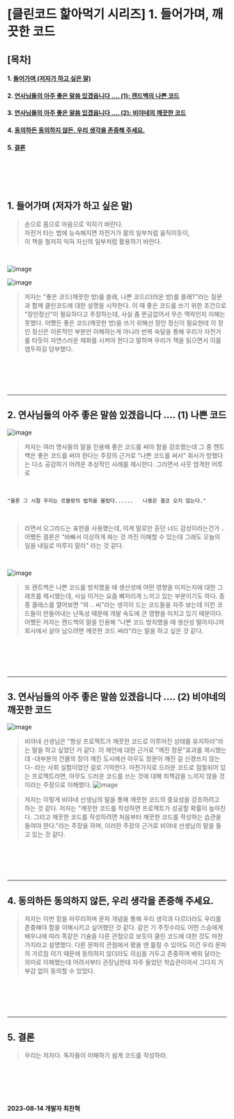 # [클린코드 핥아먹기 시리즈] 1. 들어가며, 깨끗한 코드

## [목차]

#### 1. [들어가며 (저자가 하고 싶은 말)](<1.-들어가며-(저자가-하고-싶은-말)>)

#### 2. [연사님들의 아주 좋은 말씀 있겠읍니다 .... (1): 캔드백의 나쁜 코드](<2.-연사님들의-아주-좋은-말씀-있겠읍니다-....-(1)-나쁜-코드>)

#### 3. [연사님들의 아주 좋은 말씀 있겠읍니다 .... (2): 비야네의 깨끗한 코드](<3.-연사님들의-아주-좋은-말씀-있겠읍니다-....-(2)-비야네의-깨끗한-코드>)

#### 4. [동의하든 동의하지 않든, 우리 생각을 존중해 주세요.](4.-동의하든-동의하지-않든,-우리-생각을-존중해-주세요.)

#### 5. [결론](5-결론)

## <br><br>

## 1. 들어가며 (저자가 하고 싶은 말)

> 손으로 몸으로 마음으로 익히기 바란다. <br>
> 자전거 타는 법에 능숙해지면 자전거가 몸의 일부처럼 움직이듯이, <br>
> 이 책을 철저히 익혀 자신의 일부처럼 활용하기 바란다.

<br>

![image](https://github.com/choichanhyeok/---/assets/68278903/eb0f5987-b400-4fe1-a793-d137bb824692)


![image](https://github.com/choichanhyeok/---/assets/68278903/911e6b07-f19d-410b-9e9f-ce885d97415c)


> 저자는 "좋은 코드(깨끗한 방)를 쓸래, 나쁜 코드(더러운 방)를 쓸래?"라는 질문과 함께 클린코드에 대한 설명을 시작한다. 이 때 좋은 코드를 쓰기 위한 조건으로 "장인정신"이 필요하다고 주장하는데, 사실 좀 뜬금없어서 무슨 맥락인지 이해는 못했다. 어쨌든 좋은 코드(깨끗한 방)을 쓰기 위해선 장인 정신이 필요한데 이 장인 정신은 이론적인 부분만 이해하는게 아니라 반복 숙달을 통해 우리가 자전거를 타듯이 자연스러운 체화를 시켜야 한다고 말하며 우리가 책을 읽으면서 이를 염두하길 당부했다.

<br><br><br><br>

---

## 2. 연사님들의 아주 좋은 말씀 있겠읍니다 .... (1) 나쁜 코드

![image](https://github.com/choichanhyeok/---/assets/68278903/ac14fc1a-488b-41a7-b665-0e982c006760)


> 저자는 여러 명사들의 말을 인용해 좋은 코드를 써야 함을 강조했는데 그 중 켄트백은 좋은 코드를 써야 한다는 주장의 근거로 "나쁜 코드를 써서" 회사가 망했다는 다소 공감하기 어려운 추상적인 사례를 제시한다. 그러면서 사뭇 엄격한 어투로

<br>

    "물론 그 시절 우리는 르블랑의 법칙을 몰랐다......   나중은 결코 오지 않는다."

<br>

> 라면서 오그라드는 표현을 사용했는데, 이게 말로만 듣던 너드 감성이라는건가 .. 어쨌든 결론은 "바빠서 이상하게 짜는 것 까진 이해할 수 있는데 그래도 오늘의 일을 내일로 미루지 말라" 라는 것 같다.

<br>

![image](https://github.com/choichanhyeok/---/assets/68278903/127d2b86-2055-46de-8b5b-530aa86f06ef)


> 또 캔트백은 나쁜 코드를 방치했을 때 생산성에 어떤 영향을 미치는지에 대한 그래프를 제시했는데, 사실 이거는 요즘 뼈저리게 느끼고 있는 부분이기도 하다. 종종 클래스를 열어보면 "와 .. 씨"라는 생각이 드는 코드들을 자주 보는데 이런 코드들이 만들어내는 난독성 때문에 개발 속도에 큰 영향을 미치고 있기 때문이다. 어쨌든 저자는 캔드백의 말을 인용해 ​"나쁜 코드 방치했을 때 생산성 떨어지니까 회사에서 살아 남으려면 깨끗한 코드 써라"라는 말을 하고 싶은 것 같다.

<br><br><br><br>

---

## 3. 연사님들의 아주 좋은 말씀 있겠읍니다 .... (2) 비야네의 깨끗한 코드

![image](https://github.com/choichanhyeok/---/assets/68278903/ed57362f-13c4-46a2-8e9e-6ee4a03f12f1)


> 비야네 선생님은 "항상 프로젝트가 깨끗한 코드로 이루어진 상태를 유지하라"라는 말을 하고 싶었던 거 같다. 이 제안에 대한 근거로 "깨진 창문"효과를 제시했는데 -대부분의 건물의 창이 깨진 도시에선 아무도 창문이 깨진 걸 신경쓰지 않는다- 라는 사회 실험이었던 걸로 기억한다. 마찬가지로 드러운 코드로 점철되어 있는 프로젝트라면, 아무도 드러운 코드를 쓰는 것에 대해 죄책감을 느끼지 않을 것이라는 주장으로 이해했다.
> ![image](https://github.com/choichanhyeok/---/assets/68278903/616d2215-79d3-4233-8732-c30f1b8fa297)


> 저자는 이렇게 비야네 선생님의 말을 통해 깨끗한 코드의 중요성을 강조하려고 하는 것 같다. 저자는 "깨끗한 코드를 작성하면 프로젝트가 성공할 확률이 높아진다. 그리고 깨끗한 코드를 작성하려면 처음부터 깨끗한 코드를 작성하는 습관을 들여야 한다."라는 주장을 하며, 이러한 주장의 근거로 비야네 선생님의 말을 들고 있는 것 같다.

<br><br><br><br>

---

## 4. 동의하든 동의하지 않든, 우리 생각을 존중해 주세요.

> 저자는 이번 장을 마무리하며 문파 개념을 통해 우리 생각과 다르더라도 우리를 존중해야 함을 이해시키고 싶어했던 것 같다. 같은 기 주짓수라도 어떤 스승에게 배우냐에 따라 똑같은 기술을 다른 관점으로 보듯이 클린 코드에 대한 것도 마찬가지라고 설명했다. 다른 문파의 관점에서 봤을 땐 틀릴 수 있어도 이건 우리 문파의 가르침 이기 때문에 동의하지 않더라도 의심을 거두고 존중하며 배워 달라는 의미로 이해했는데 어려서부터 관장님한테 자주 들었던 학습관이어서 그다지 거부감 없이 동의할 수 있었다.

<br><br><br><br>

---

## 5. 결론

> 우리는 저자다.
> 독자들이 이해하기 쉽게 코드를 작성하라.

<br><br><br><br>

#### 2023-08-14 개발자 최찬혁
